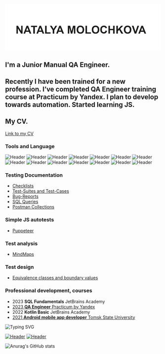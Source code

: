 [![Header](https://github.com/Molochkova/molochkova/blob/main/assets/header.png)](https://vladimir.hh.ru/resume/4e201b0cff0b9da9950039ed1f5763424b6d49/)

## I'm a Junior Manual QA Engineer.

## Recently I have been trained for a new profession. I’ve completed QA Engineer training course at Practicum by Yandex. I plan to develop towards automation. Started learning JS.

## My CV.

[Link to my CV](https://drive.google.com/file/d/18e-oqPnRR0QMIwnzmakVtxf7h4CiUmF9/view?usp=sharing/)

### Tools and Language

![Header](https://img.shields.io/badge/Postman-090909?style=for-the-badge&logo=postman&logoColor=f76935)
![Header](https://img.shields.io/badge/Github-090909?style=for-the-badge&logo=github&logoColor=8cc4d7)
![Header](https://img.shields.io/badge/MySQL-090909?style=for-the-badge&logo=mysql&logoColor=4479a1)
![Header](https://img.shields.io/badge/PostgreSQL-090909?style=for-the-badge&logo=postgresql&logoColor=0074d0)
![Header](https://img.shields.io/badge/DevTools-090909?style=for-the-badge&logo=googlechrome&logoColor=2674f2)
![Header](https://img.shields.io/badge/AndroidStudio-090909?style=for-the-badge&logo=androidstudio&logoColor=3ad07d)
![Header](https://img.shields.io/badge/CharlesProxy-090909?style=for-the-badge&logo=charlesproxy&logoColor=8cc4d7)
![Header](https://img.shields.io/badge/Swagger-090909?style=for-the-badge&logo=swagger&logoColor=7ede2b)
![Header](https://img.shields.io/badge/YouTrack-090909?style=for-the-badge&logo=youtrack&logoColor=136be1)
![Header](https://img.shields.io/badge/YandexTracker-090909?style=for-the-badge&logo=yandextracker&logoColor=f7f7f7)
![Header](https://img.shields.io/badge/Cygwin-090909?style=for-the-badge&logo=Cygwin&logoColor=f7f7f7)
![Header](https://img.shields.io/badge/Kotlin-090909?style=for-the-badge&logo=kotlin&logoColor=7f52ff)
![Header](https://img.shields.io/badge/Figma-090909?style=for-the-badge&logo=figma&logoColor=f24e1e)
![Header](https://img.shields.io/badge/Draw.io-090909?style=for-the-badge&logo=drawio&logoColor=4aa73c)

### Testing Documentation

- [Checklists](https://github.com/Molochkova/checklists)
- [Test-Suites and Test-Cases](https://github.com/Molochkova/test-cases)
- [Bug-Reports](https://github.com/Molochkova/bug-reports)
- [SQL Queries](https://github.com/Molochkova/SQL)
- [Postman Collections](https://github.com/Molochkova/postman)

### Simple JS autotests

- [Puppeteer](https://github.com/Molochkova/puppeteer)

### Test analysis

- [MindMaps](https://github.com/Molochkova/mindmaps)

### Test design

- [Equivalence classes and boundary values](https://github.com/Molochkova/testdesign)

### Professional development, courses

- 2023 **SQL Fundamentals** JetBrains Academy
- [2023 **QA Engineer** Practicum by Yandex](https://drive.google.com/file/d/1SnIFBYHYDtL7XuOH9rRbjJa2Y9jX5Sp-/view?usp=sharing/)
- 2022 **Kotlin Basic** JetBrains Academy
- [2021 **Android mobile app developer** Tomsk State University](https://drive.google.com/file/d/1mlolip1z6nfs4PeEyWHQwNhmgZoID4ZN/view?usp=sharing/)

![Typing SVG](https://readme-typing-svg.herokuapp.com?color=%2336BCF7&lines=Contact+me)

[![Header](https://img.shields.io/badge/Telegram-090909?style=for-the-badge&logo=telegram&logoColor=31a5db)](https://t.me/molochkova_n/)
[![Header](https://img.shields.io/badge/WhatsApp-090909?style=for-the-badge&logo=whatsapp&logoColor=elefef)](https://wa.me/79005862323/)

![Anurag's GitHub stats](https://github-readme-stats.vercel.app/api?username=molochkova&show_icons=true&theme=radical)
